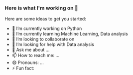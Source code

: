 ### Here is what I'm working on  👋

Here are some ideas to get you started:

- 🔭 I’m currently working on Python
- 🌱 I’m currently learning Machine Learning, Data analysis
- 👯 I’m looking to collaborate on 
- 🤔 I’m looking for help with Data analysis
- 💬 Ask me about ...
- 📫 How to reach me: ...
- 😄 Pronouns: ...
- ⚡ Fun fact: 

